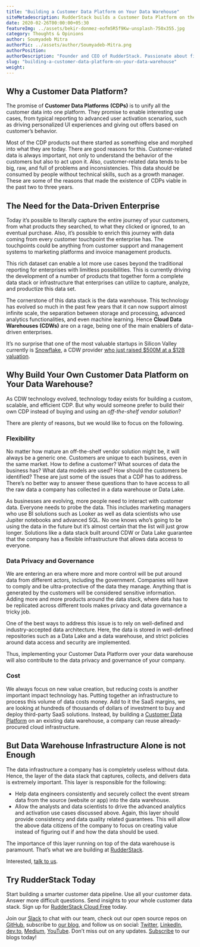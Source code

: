 ```yaml
---
title: "Building a Customer Data Platform on Your Data Warehouse"
siteMetadescription: RudderStack builds a Customer Data Platform on the Data Warehouse. Where one can join all the customer data into a program & gets personalized UI encounter.
date: 2020-02-26T00:00:00+05:30
featureImg: ../assets/bekir-donmez-eofm5R5f9Kw-unsplash-750x355.jpg
category: Thoughts & Opinions
author: Soumyadeb Mitra
authorPic: ../assets/author/Soumyadeb-Mitra.png
authorPosition: 
authorDescription: "Founder and CEO of RudderStack. Passionate about finding engineering solutions to real-world problems."
slug: "building-a-customer-data-platform-on-your-data-warehouse"
weight:
---
```

Why a Customer Data Platform?
-----------------------------

The promise of **Customer Data Platforms** **(CDPs)** is to unify all the customer data into one platform. They promise to enable interesting use cases, from typical reporting to advanced user activation scenarios, such as driving personalized UI experiences and giving out offers based on customer’s behavior.

Most of the CDP products out there started as something else and morphed into what they are today. There are good reasons for this. Customer-related data is always important, not only to understand the behavior of the customers but also to act upon it. Also, customer-related data tends to be big, raw, and full of problems and inconsistencies. This data should be consumed by people without technical skills, such as a growth manager. These are some of the reasons that made the existence of CDPs viable in the past two to three years.

The Need for the Data-Driven Enterprise
---------------------------------------

Today it’s possible to literally capture the entire journey of your customers, from what products they searched, to what they clicked or ignored, to an eventual purchase. Also, it’s possible to enrich this journey with data coming from every customer touchpoint the enterprise has. The touchpoints could be anything from customer support and management systems to marketing platforms and invoice management products. 

This rich dataset can enable a lot more use cases beyond the traditional reporting for enterprises with limitless possibilities. This is currently driving the development of a number of products that together form a complete data stack or infrastructure that enterprises can utilize to capture, analyze, and productize this data set.

The cornerstone of this data stack is the data warehouse. This technology has evolved so much in the past few years that it can now support almost infinite scale, the separation between storage and processing, advanced analytics functionalities, and even machine learning. Hence **Cloud Data Warehouses** **(CDWs)** are on a rage, being one of the main enablers of data-driven enterprises. 

It’s no surprise that one of the most valuable startups in Silicon Valley currently is [Snowflake](https://rudderstack.com/integration/snowflake/), a CDW provider [who just raised $500M at a $12B valuation](https://techcrunch.com/2020/02/09/after-479m-round-on-12-4b-valuation-snowflake-ceo-says-ipo-is-next-step/).

Why Build Your Own Customer Data Platform on Your Data Warehouse?
-----------------------------------------------------------------

As CDW technology evolved, technology today exists for building a custom, scalable, and efficient CDP. But why would someone prefer to build their own CDP instead of buying and using an _off-the-shelf vendor solution_?

There are plenty of reasons, but we would like to focus on the following.

### Flexibility 

No matter how mature an off-the-shelf vendor solution might be, it will always be a generic one. Customers are unique to each business, even in the same market. How to define a customer? What sources of data the business has? What data models are used? How should the customers be identified? These are just some of the issues that a CDP has to address. There’s no better way to answer these questions than to have access to all the raw data a company has collected in a data warehouse or Data Lake.

As businesses are evolving, more people need to interact with customer data. Everyone needs to probe the data. This includes marketing managers who use BI solutions such as Looker as well as data scientists who use Jupiter notebooks and advanced SQL. No one knows who’s going to be using the data in the future but it’s almost certain that the list will just grow longer. Solutions like a data stack built around CDW or Data Lake guarantee that the company has a flexible infrastructure that allows data access to everyone.

### Data Privacy and Governance

We are entering an era where more and more control will be put around data from different actors, including the government. Companies will have to comply and be ultra-protective of the data they manage. Anything that is generated by the customers will be considered sensitive information. Adding more and more products around the data stack, where data has to be replicated across different tools makes privacy and data governance a tricky job.

One of the best ways to address this issue is to rely on well-defined and industry-accepted data architecture. Here, the data is stored in well-defined repositories such as a Data Lake and a data warehouse, and strict policies around data access and security are implemented. 

Thus, implementing your Customer Data Platform over your data warehouse will also contribute to the data privacy and governance of your company.

### Cost

We always focus on new value creation, but reducing costs is another important impact technology has. Putting together an infrastructure to process this volume of data costs money. Add to it the SaaS margins, we are looking at hundreds of thousands of dollars of investment to buy and deploy third-party SaaS solutions. Instead, by building a [Customer Data Platform](/) on an existing data warehouse, a company can reuse already-procured cloud infrastructure.

But Data Warehouse Infrastructure Alone is not Enough
-----------------------------------------------------

The data infrastructure a company has is completely useless without data. Hence, the layer of the data stack that captures, collects, and delivers data is extremely important. This layer is responsible for the following:

*   Help data engineers consistently and securely collect the event stream data from the source (website or app) into the data warehouse.
*   Allow the analysts and data scientists to drive the advanced analytics and activation use cases discussed above. Again, this layer should provide consistency and data quality related guarantees. This will allow the above data citizens of the company to focus on creating value instead of figuring out if and how the data should be used.

The importance of this layer running on top of the data warehouse is paramount. That’s what we are building at [RudderStack](https://rudderstack.com/).

Interested, [talk to us](https://rudderstack.com/contact/).

## Try RudderStack Today

Start building a smarter customer data pipeline. Use all your customer data. Answer more difficult questions. Send insights to your whole customer data stack. Sign up for [RudderStack Cloud Free](https://app.rudderlabs.com/signup?type=freetrial) today.

Join our [Slack](https://resources.rudderstack.com/join-rudderstack-slack) to chat with our team, check out our open source repos on [GitHub](https://github.com/rudderlabs), subscribe to [our blog](https://rudderstack.com/blog/), and follow us on social: [Twitter](https://twitter.com/RudderStack), [LinkedIn](https://www.linkedin.com/company/rudderlabs/), [dev.to](https://dev.to/rudderstack), [Medium](https://rudderstack.medium.com/), [YouTube](https://www.youtube.com/channel/UCgV-B77bV_-LOmKYHw8jvBw). Don’t miss out on any updates. [Subscribe](https://rudderstack.com/blog/) to our blogs today!